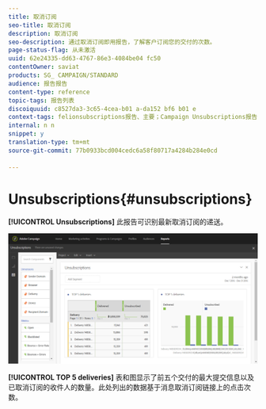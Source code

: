```yaml
---
title: 取消订阅
seo-title: 取消订阅
description: 取消订阅
seo-description: 通过取消订阅即用报告，了解客户订阅您的交付的次数。
page-status-flag: 从未激活
uuid: 62e24335-dd63-4767-86e3-4084be04 fc50
contentOwner: saviat
products: SG_ CAMPAIGN/STANDARD
audience: 报告报告
content-type: reference
topic-tags: 报告列表
discoiquuid: c8527da3-3c65-4cea-b01 a-da152 bf6 b01 e
context-tags: felionsubscriptions报告、主要；Campaign Unsubscriptions报告、主要；programUnsubscriptions报告、主要
internal: n n
snippet: y
translation-type: tm+mt
source-git-commit: 77b0933bcd004cedc6a58f80717a4284b284e0cd

---
```



# Unsubscriptions{#unsubscriptions}

**[!UICONTROL Unsubscriptions]** 此报告可识别最新取消订阅的递送。

![](assets/delivery_reports_unsub.png)

**[!UICONTROL TOP 5 deliveries]** 表和图显示了前五个交付的最大提交信息以及已取消订阅的收件人的数量。此处列出的数据基于消息取消订阅链接上的点击次数。
